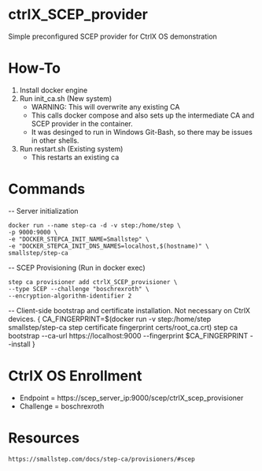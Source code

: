 # ctrlX_SCEP_provider
Simple preconfigured SCEP provider for CtrlX OS demonstration

# How-To
1. Install docker engine
2. Run init_ca.sh (New system)
	- WARNING: This will overwrite any existing CA
	- This calls docker compose and also sets up the intermediate CA and SCEP provider in the container. 
	- It was desinged to run in Windows Git-Bash, so there may be issues in other shells.
3. Run restart.sh (Existing system)
	- This restarts an existing ca
	
# Commands
-- Server initialization

    docker run --name step-ca -d -v step:/home/step \
    -p 9000:9000 \
    -e "DOCKER_STEPCA_INIT_NAME=Smallstep" \
    -e "DOCKER_STEPCA_INIT_DNS_NAMES=localhost,$(hostname)" \
    smallstep/step-ca
	
-- SCEP Provisioning (Run in docker exec)

	step ca provisioner add ctrlX_SCEP_provisioner \
  	--type SCEP --challenge "boschrexroth" \
  	--encryption-algorithm-identifier 2


-- Client-side bootstrap and certificate installation. Not necessary on CtrlX devices.
  	{
    	CA_FINGERPRINT=$(docker run -v step:/home/step smallstep/step-ca step certificate fingerprint certs/root_ca.crt)
    	step ca bootstrap --ca-url https://localhost:9000 --fingerprint $CA_FINGERPRINT --install
  	}

# CtrlX OS Enrollment
- Endpoint = https://scep_server_ip:9000/scep/ctrlX_scep_provisioner
- Challenge = boschrexroth

# Resources
	https://smallstep.com/docs/step-ca/provisioners/#scep
	
